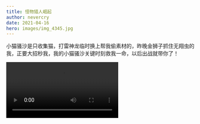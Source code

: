 ```yaml
---
title: 怪物猎人崛起
author: nevercry
date: 2021-04-16
hero: images/img_4345.jpg
---
```

小猫骚沙是只收集猫，打雷神龙临时换上帮我偷素材的，昨晚金狮子抓住无翔虫的我，正要大招秒我，我的小猫骚沙关键时刻救我一命，以后出战就带你了！

![](static/images/uploads/34437.mp4)
